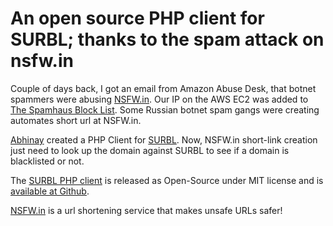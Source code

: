 # An open source PHP client for SURBL; thanks to the spam attack on nsfw.in

Couple of days back, I got an email from Amazon Abuse Desk, that botnet spammers were abusing <a href="http://nsfw.in">NSFW.in</a>. Our IP on the AWS EC2 was added to <a href="http://www.spamhaus.org/sbl/">The Spamhaus Block List</a>. Some Russian botnet spam gangs were creating automates short url at NSFW.in.

<a href="http://abhiomkar.in/">Abhinay</a> created a PHP Client for <a href="http://www.surbl.org/">SURBL</a>. Now, NSFW.in short-link creation just need to look up the domain against SURBL to see if a domain is blacklisted or not.

The <a href="https://github.com/abhiomkar/php-surblclient">SURBL PHP client</a> is released as Open-Source under MIT license and is <a href="https://github.com/abhiomkar/php-surblclient">available at Github</a>.

<a href="http://nsfw.in/">NSFW.in</a> is a url shortening service that makes unsafe URLs safer!
